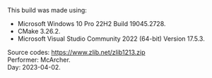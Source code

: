 This build was made using:

* Microsoft Windows 10 Pro 22H2 Build 19045.2728.
* CMake 3.26.2.
* Microsoft Visual Studio Community 2022 (64-bit) Version 17.5.3.

Source codes: https://www.zlib.net/zlib1213.zip  
Performer: McArcher.  
Day: 2023-04-02.  
